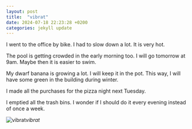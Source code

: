 ```yaml
---
layout: post
title:  "vibrat"
date: 2024-07-18 22:23:28 +0200
categories: jekyll update
---
```


I went to the office by bike. I had to slow down a lot. It is very hot.  

The pool is getting crowded in the early morning too. I will go tomorrow at 9am. Maybe then it is easier to swim.   

My dwarf banana is growing a lot. I will keep it in the pot. This way, I will have some green in the building during winter.  

I made all the purchases for the pizza night next Tuesday.   

I emptied all the trash bins. I wonder if I should do it every evening instead of once a week.   




![vibrat](https://lh3.googleusercontent.com/pw/AP1GczMHXKCB4DvmCwsu-zCqEtKrG6Jo-0OqsAwd6zrcdFBBwgKPhIitSHXBAUulWC34BVOm4DgY6NG3lqRON2z755Z7vtWPS_tNHpV69h6SjbJl3v-mZzE=w0)*vibrat*&nbsp;



[jekyll-docs]: https://jekyllrb.com/docs/home
[jekyll-gh]:   https://github.com/jekyll/jekyll
[jekyll-talk]: https://talk.jekyllrb.com/
